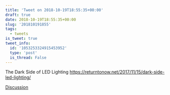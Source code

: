 ```yaml
---
title: 'Tweet on 2018-10-19T18:55:35+00:00'
draft: true
date: 2018-10-19T18:55:35+00:00
slug: '201810191855'
tags:
  - tweets
is_tweet: true
tweet_info:
  id: '1053253324915453952'
  type: 'post'
  is_thread: False
---
```




The Dark Side of LED Lighting <https://returntonow.net/2017/11/15/dark-side-led-lighting/>

[Discussion](https://x.com/sytelus/status/1053253324915453952)
